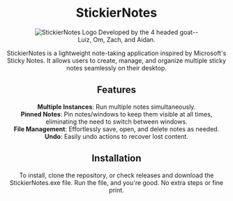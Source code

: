 <div align="center">  
  
# StickierNotes

![StickierNotes Logo](pinned-svgrepo-com.ico) <!-- Replace with your logo path -->
Developed by the 4 headed goat--    
Luiz, Om, Zach, and Aidan.  

StickierNotes is a lightweight note-taking application inspired by Microsoft's Sticky Notes. 
It allows users to create, manage, and organize multiple sticky notes seamlessly on their desktop.  

## Features

**Multiple Instances**: Run multiple notes simultaneously.  
**Pinned Notes**: Pin notes/windows to keep them visible at all times, eliminating the need to switch between windows.  
**File Management**: Effortlessly save, open, and delete notes as needed.  
**Undo**: Easily undo actions to recover lost content.  

## Installation
To install, clone the repository, or check releases and download the StickierNotes.exe file.
Run the file, and you're good. No extra steps or fine print.
</div>
